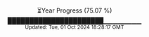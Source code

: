 <p align="center">
⏳Year Progress (75.07 %) <br>
██████████████████████▁▁▁▁▁▁▁▁ <br>
<sub>Updated: Tue, 01 Oct 2024 18:28:17 GMT</sub>
</p>

